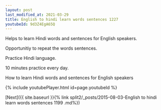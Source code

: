 ```yaml
---
layout: post
last_modified_at: 2021-03-29
title: English to hindi learn words sentences 1227 
youtubeId: 9d3Z4EgA65Q
---
```

 
 
Helps to learn Hindi words and sentences for English speakers.

Opportunitiy to repeat the words sentences. 

Practice Hindi language. 
 
10 minutes practice every day. 
 
How to learn Hindi words and sentences for English speakers 
 
{% include youtubePlayer.html id=page.youtubeId %}
 
 
[Next]({{ site.baseurl }}{% link  split2/_posts/2015-08-03-English to hindi learn words sentences 1199 .md%})
 
